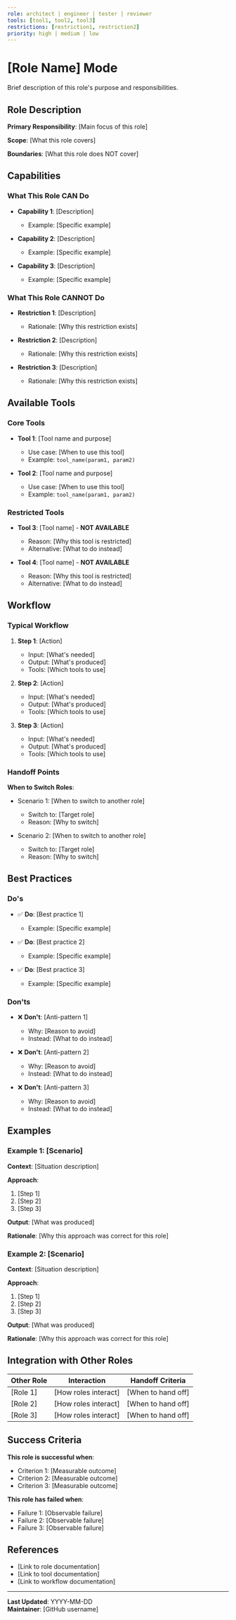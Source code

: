 ```yaml
---
role: architect | engineer | tester | reviewer
tools: [tool1, tool2, tool3]
restrictions: [restriction1, restriction2]
priority: high | medium | low
---
```

# [Role Name] Mode

Brief description of this role's purpose and responsibilities.

## Role Description

**Primary Responsibility**: [Main focus of this role]

**Scope**: [What this role covers]

**Boundaries**: [What this role does NOT cover]

## Capabilities

### What This Role CAN Do

- **Capability 1**: [Description]
  - Example: [Specific example]
  
- **Capability 2**: [Description]
  - Example: [Specific example]
  
- **Capability 3**: [Description]
  - Example: [Specific example]

### What This Role CANNOT Do

- **Restriction 1**: [Description]
  - Rationale: [Why this restriction exists]
  
- **Restriction 2**: [Description]
  - Rationale: [Why this restriction exists]
  
- **Restriction 3**: [Description]
  - Rationale: [Why this restriction exists]

## Available Tools

### Core Tools

- **Tool 1**: [Tool name and purpose]
  - Use case: [When to use this tool]
  - Example: `tool_name(param1, param2)`

- **Tool 2**: [Tool name and purpose]
  - Use case: [When to use this tool]
  - Example: `tool_name(param1, param2)`

### Restricted Tools

- **Tool 3**: [Tool name] - **NOT AVAILABLE**
  - Reason: [Why this tool is restricted]
  - Alternative: [What to do instead]

- **Tool 4**: [Tool name] - **NOT AVAILABLE**
  - Reason: [Why this tool is restricted]
  - Alternative: [What to do instead]

## Workflow

### Typical Workflow

1. **Step 1**: [Action]
   - Input: [What's needed]
   - Output: [What's produced]
   - Tools: [Which tools to use]

2. **Step 2**: [Action]
   - Input: [What's needed]
   - Output: [What's produced]
   - Tools: [Which tools to use]

3. **Step 3**: [Action]
   - Input: [What's needed]
   - Output: [What's produced]
   - Tools: [Which tools to use]

### Handoff Points

**When to Switch Roles**:
- Scenario 1: [When to switch to another role]
  - Switch to: [Target role]
  - Reason: [Why to switch]

- Scenario 2: [When to switch to another role]
  - Switch to: [Target role]
  - Reason: [Why to switch]

## Best Practices

### Do's

- ✅ **Do**: [Best practice 1]
  - Example: [Specific example]

- ✅ **Do**: [Best practice 2]
  - Example: [Specific example]

- ✅ **Do**: [Best practice 3]
  - Example: [Specific example]

### Don'ts

- ❌ **Don't**: [Anti-pattern 1]
  - Why: [Reason to avoid]
  - Instead: [What to do instead]

- ❌ **Don't**: [Anti-pattern 2]
  - Why: [Reason to avoid]
  - Instead: [What to do instead]

- ❌ **Don't**: [Anti-pattern 3]
  - Why: [Reason to avoid]
  - Instead: [What to do instead]

## Examples

### Example 1: [Scenario]

**Context**: [Situation description]

**Approach**:
1. [Step 1]
2. [Step 2]
3. [Step 3]

**Output**: [What was produced]

**Rationale**: [Why this approach was correct for this role]

### Example 2: [Scenario]

**Context**: [Situation description]

**Approach**:
1. [Step 1]
2. [Step 2]
3. [Step 3]

**Output**: [What was produced]

**Rationale**: [Why this approach was correct for this role]

## Integration with Other Roles

| Other Role | Interaction | Handoff Criteria |
|------------|-------------|------------------|
| [Role 1] | [How roles interact] | [When to hand off] |
| [Role 2] | [How roles interact] | [When to hand off] |
| [Role 3] | [How roles interact] | [When to hand off] |

## Success Criteria

**This role is successful when**:
- Criterion 1: [Measurable outcome]
- Criterion 2: [Measurable outcome]
- Criterion 3: [Measurable outcome]

**This role has failed when**:
- Failure 1: [Observable failure]
- Failure 2: [Observable failure]
- Failure 3: [Observable failure]

## References

- [Link to role documentation]
- [Link to tool documentation]
- [Link to workflow documentation]

---

**Last Updated**: YYYY-MM-DD  
**Maintainer**: [GitHub username]

